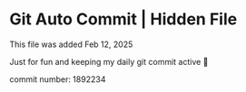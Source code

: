 # Git Auto Commit | Hidden File

This file was added Feb 12, 2025

Just for fun and keeping my daily git commit active 🤪

commit number: 1892234
